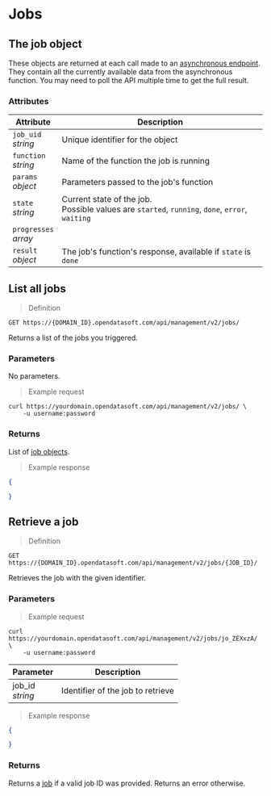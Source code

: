 # Jobs

## The job object

These objects are returned at each call made to an [asynchronous endpoint](#asynchronous-calls). They contain all the currently available data from the asynchronous function. You may need to poll the API multiple time to get the full result.

### Attributes

Attribute | Description
--------- | -----------
`job_uid` <br> *string* | Unique identifier for the object
`function` <br> *string* | Name of the function the job is running
`params` <br> *object* | Parameters passed to the job's function
`state` <br> *string* | Current state of the job. <br> Possible values are `started`, `running`, `done`, `error`, `waiting`
`progresses` <br> *array* |
`result` <br> *object* | The job's function's response, available if `state` is `done`

## List all jobs

> Definition

```HTTP
GET https://{DOMAIN_ID}.opendatasoft.com/api/management/v2/jobs/
```

Returns a list of the jobs you triggered.

### Parameters

No parameters.

> Example request

```shell
curl https://yourdomain.opendatasoft.com/api/management/v2/jobs/ \
    -u username:password
```

### Returns

List of [job objects](#the-job-object).

> Example response

```json
{

}
```

## Retrieve a job

> Definition

```HTTP
GET https://{DOMAIN_ID}.opendatasoft.com/api/management/v2/jobs/{JOB_ID}/
```

Retrieves the job with the given identifier.


### Parameters

> Example request

```shell
curl https://yourdomain.opendatasoft.com/api/management/v2/jobs/jo_ZEXxzA/ \
    -u username:password
```

Parameter | Description
--------- | -----------
job_id <br> *string* | Identifier of the job to retrieve

> Example response

```json
{

}
```

### Returns

Returns a [job](#the-job-object) if a valid job ID was provided. Returns an error otherwise.
